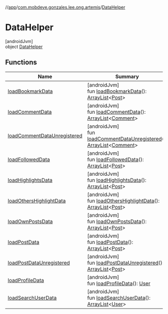 //[app](../../../index.md)/[com.mobdeve.gonzales.lee.ong.artemis](../index.md)/[DataHelper](index.md)

# DataHelper

[androidJvm]\
object [DataHelper](index.md)

## Functions

| Name | Summary |
|---|---|
| [loadBookmarkData](load-bookmark-data.md) | [androidJvm]<br>fun [loadBookmarkData](load-bookmark-data.md)(): [ArrayList](https://kotlinlang.org/api/latest/jvm/stdlib/kotlin.collections/-array-list/index.html)<[Post](../-post/index.md)> |
| [loadCommentData](load-comment-data.md) | [androidJvm]<br>fun [loadCommentData](load-comment-data.md)(): [ArrayList](https://kotlinlang.org/api/latest/jvm/stdlib/kotlin.collections/-array-list/index.html)<[Comment](../-comment/index.md)> |
| [loadCommentDataUnregistered](load-comment-data-unregistered.md) | [androidJvm]<br>fun [loadCommentDataUnregistered](load-comment-data-unregistered.md)(): [ArrayList](https://kotlinlang.org/api/latest/jvm/stdlib/kotlin.collections/-array-list/index.html)<[Comment](../-comment/index.md)> |
| [loadFollowedData](load-followed-data.md) | [androidJvm]<br>fun [loadFollowedData](load-followed-data.md)(): [ArrayList](https://kotlinlang.org/api/latest/jvm/stdlib/kotlin.collections/-array-list/index.html)<[Post](../-post/index.md)> |
| [loadHighlightsData](load-highlights-data.md) | [androidJvm]<br>fun [loadHighlightsData](load-highlights-data.md)(): [ArrayList](https://kotlinlang.org/api/latest/jvm/stdlib/kotlin.collections/-array-list/index.html)<[Post](../-post/index.md)> |
| [loadOthersHighlightData](load-others-highlight-data.md) | [androidJvm]<br>fun [loadOthersHighlightData](load-others-highlight-data.md)(): [ArrayList](https://kotlinlang.org/api/latest/jvm/stdlib/kotlin.collections/-array-list/index.html)<[Post](../-post/index.md)> |
| [loadOwnPostsData](load-own-posts-data.md) | [androidJvm]<br>fun [loadOwnPostsData](load-own-posts-data.md)(): [ArrayList](https://kotlinlang.org/api/latest/jvm/stdlib/kotlin.collections/-array-list/index.html)<[Post](../-post/index.md)> |
| [loadPostData](load-post-data.md) | [androidJvm]<br>fun [loadPostData](load-post-data.md)(): [ArrayList](https://kotlinlang.org/api/latest/jvm/stdlib/kotlin.collections/-array-list/index.html)<[Post](../-post/index.md)> |
| [loadPostDataUnregistered](load-post-data-unregistered.md) | [androidJvm]<br>fun [loadPostDataUnregistered](load-post-data-unregistered.md)(): [ArrayList](https://kotlinlang.org/api/latest/jvm/stdlib/kotlin.collections/-array-list/index.html)<[Post](../-post/index.md)> |
| [loadProfileData](load-profile-data.md) | [androidJvm]<br>fun [loadProfileData](load-profile-data.md)(): [User](../-user/index.md) |
| [loadSearchUserData](load-search-user-data.md) | [androidJvm]<br>fun [loadSearchUserData](load-search-user-data.md)(): [ArrayList](https://kotlinlang.org/api/latest/jvm/stdlib/kotlin.collections/-array-list/index.html)<[User](../-user/index.md)> |

